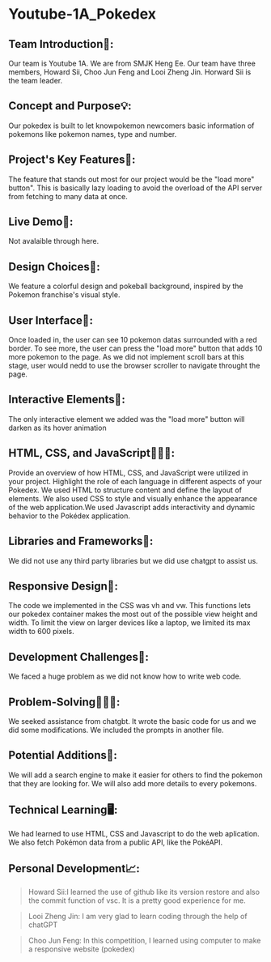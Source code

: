# Youtube-1A_Pokedex
Team Introduction👨:
------------------
 Our team is Youtube 1A. We are from SMJK Heng Ee. Our team have three members, Howard Sii, Choo Jun Feng and Looi Zheng Jin. Horward Sii is the team leader.

Concept and Purpose💡: 
--------------------
Our pokedex is built to let knowpokemon newcomers  basic information of pokemons like pokemon names, type and number.

Project's Key Features🔑:
-------------------------
The feature that stands out most for our project would be the "load more" button". This is basically lazy loading to avoid the overload of the API server from fetching to many data at once.

Live Demo🎥:
----------
Not avalaible through here.

Design Choices🎨:
-----------------
We feature a colorful design and pokeball background, inspired by the Pokemon franchise's visual style.

User Interface📱:
------------------
Once loaded in, the user can see 10 pokemon datas surrounded with a red border. To see more, the user can press the "load more" button that adds 10 more pokemon to the page. As we did not implement scroll bars at this stage, user would nedd to use the browser scroller to navigate throught the page.

Interactive Elements👋:
------------------------
The only interactive element we added was the "load more" button will darken as its hover animation

HTML, CSS, and JavaScript👨🏻‍💻:
-----------------------------
 Provide an overview of how HTML, CSS, and JavaScript were utilized in your project. Highlight the role of each language in different aspects of your Pokedex.
 We used HTML to structure content and define the layout of elements. We also used CSS to style and visually enhance the appearance of the web application.We used Javascript adds interactivity and dynamic behavior to the Pokédex application.

Libraries and Frameworks📖:
-------------------------
 We did not use any third party libraries but we did use chatgpt to assist us.

Responsive Design📲:
------------------
The code we implemented in the CSS was vh and vw. This functions lets our pokedex container makes the most out of the possible view height and width. To limit the view on larger devices like a laptop, we limited its max width to 600 pixels.

Development Challenges🛑: 
-----------------------
We faced a huge problem as we did not know how to write web code.

Problem-Solving👨🏻‍🔬: 
----------------
We seeked assistance from chatgbt. It wrote the basic code for us and we did some modifications. We included the prompts in another file.

Potential Additions🚀:
--------------------
 We will add a search engine to make it easier for others to find the pokemon that they are looking for. We will also add more details to every pokemons.

Technical Learning🖥️: 
-------------------
We had learned to use HTML, CSS and Javascript to do the web aplication. We also fetch Pokémon data from a public API, like the PokéAPI.

Personal Development📈: 
---------------------
> Howard Sii:I learned the use of github like its version restore and also the commit function of vsc. It is a pretty good experience for me.
    
> Looi Zheng Jin: I am very glad to learn coding through the help of chatGPT

> Choo Jun Feng: In this competition, I learned using computer to make a responsive website (pokedex)